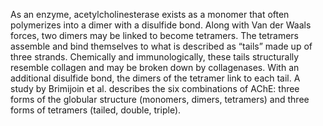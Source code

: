 As an enzyme, acetylcholinesterase exists as a monomer that often polymerizes into a dimer with a disulfide bond. Along with Van der Waals forces, two dimers may be linked to become tetramers. The tetramers assemble and bind themselves to what is described as “tails” made up of three strands. Chemically and immunologically, these tails structurally resemble collagen and may be broken down by collagenases. With an additional disulfide bond, the dimers of the tetramer link to each tail. A study by Brimijoin et al. describes the six combinations of AChE: three forms of the globular structure (monomers, dimers, tetramers) and three forms of tetramers (tailed, double, triple).
